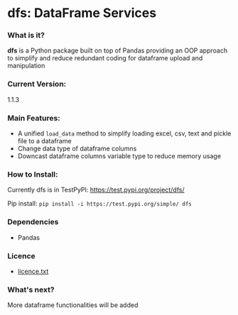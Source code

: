 # dfs: DataFrame Services

### What is it?

**dfs** is a Python package built on top of Pandas providing an OOP approach
to simplify and reduce redundant coding for dataframe upload and manipulation

### Current Version:
1.1.3

### Main Features:
- A unified ```load_data``` method to simplify loading excel, csv, text and pickle file to a dataframe
- Change data type of dataframe columns
- Downcast dataframe columns variable type to reduce memory usage


### How to Install:
Currently dfs is in TestPyPI: https://test.pypi.org/project/dfs/

Pip install: ```pip install -i https://test.pypi.org/simple/ dfs```

### Dependencies
- Pandas

### Licence
- [licence.txt](https://github.com/shafin071/DataFrameServices/blob/master/dfs_parent/dfs/license.txt)

### What's next?
More dataframe functionalities will be added  
 